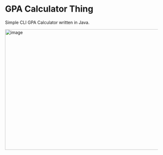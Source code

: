 # GPA Calculator Thing

Simple CLI GPA Calculator written in Java.

<img width="681" height="397" alt="image" src="https://github.com/user-attachments/assets/5db915f5-324d-492a-82b8-892ace15ce13" />
